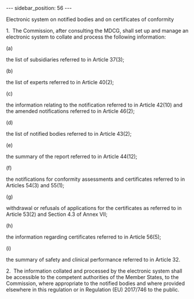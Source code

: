 
<meta data-rh="true" name="docsearch:language" content="en">
<meta data-rh="true" name="docsearch:version" content="current">
<meta data-rh="true" name="docsearch:docusaurus_tag" content="docs-default-current">
        ---
sidebar_position: 56
---
           <p class="stitle-article-norm">Electronic system on notified bodies and on certificates of conformity</p>
   <p class="norm">1.&nbsp;&nbsp;The Commission, after consulting the 
MDCG, shall set up and manage an electronic system to collate and 
process the following information:</p>
   <div class="grid-container grid-list">
      <div class="list grid-list-column-1">
         <span>(a)&nbsp;</span>
      </div>
      <div class="grid-list-column-2">
         <p class="norm">the list of subsidiaries referred to in Article&nbsp;37(3);</p>
      </div>
   </div>
   <div class="grid-container grid-list">
      <div class="list grid-list-column-1">
         <span>(b)&nbsp;</span>
      </div>
      <div class="grid-list-column-2">
         <p class="norm">the list of experts referred to in Article&nbsp;40(2);</p>
      </div>
   </div>
   <div class="grid-container grid-list">
      <div class="list grid-list-column-1">
         <span>(c)&nbsp;</span>
      </div>
      <div class="grid-list-column-2">
         <p class="norm">the information relating to the notification 
referred to in Article&nbsp;42(10) and the amended notifications 
referred to in Article&nbsp;46(2);</p>
      </div>
   </div>
   <div class="grid-container grid-list">
      <div class="list grid-list-column-1">
         <span>(d)&nbsp;</span>
      </div>
      <div class="grid-list-column-2">
         <p class="norm">the list of notified bodies referred to in Article&nbsp;43(2);</p>
      </div>
   </div>
   <div class="grid-container grid-list">
      <div class="list grid-list-column-1">
         <span>(e)&nbsp;</span>
      </div>
      <div class="grid-list-column-2">
         <p class="norm">the summary of the report referred to in Article&nbsp;44(12);</p>
      </div>
   </div>
   <div class="grid-container grid-list">
      <div class="list grid-list-column-1">
         <span>(f)&nbsp;</span>
      </div>
      <div class="grid-list-column-2">
         <p class="norm">the notifications for conformity assessments and certificates referred to in Articles&nbsp;54(3) and 55(1);</p>
      </div>
   </div>
   <div class="grid-container grid-list">
      <div class="list grid-list-column-1">
         <span>(g)&nbsp;</span>
      </div>
      <div class="grid-list-column-2">
         <p class="norm">withdrawal or refusals of applications for the 
certificates as referred to in Article&nbsp;53(2) and Section&nbsp;4.3 
of Annex&nbsp;VII;</p>
      </div>
   </div>
   <div class="grid-container grid-list">
      <div class="list grid-list-column-1">
         <span>(h)&nbsp;</span>
      </div>
      <div class="grid-list-column-2">
         <p class="norm">the information regarding certificates referred to in Article&nbsp;56(5);</p>
      </div>
   </div>
   <div class="grid-container grid-list">
      <div class="list grid-list-column-1">
         <span>(i)&nbsp;</span>
      </div>
      <div class="grid-list-column-2">
         <p class="norm">the summary of safety and clinical performance referred to in Article&nbsp;32.</p>
      </div>
   </div>
   <p class="norm">2.&nbsp;&nbsp;The information collated and processed 
by the electronic system shall be accessible to the competent 
authorities of the Member&nbsp;States, to the Commission, where 
appropriate to the notified bodies and where provided elsewhere in this 
regulation or in Regulation&nbsp;(EU)&nbsp;2017/746 to the public.</p>